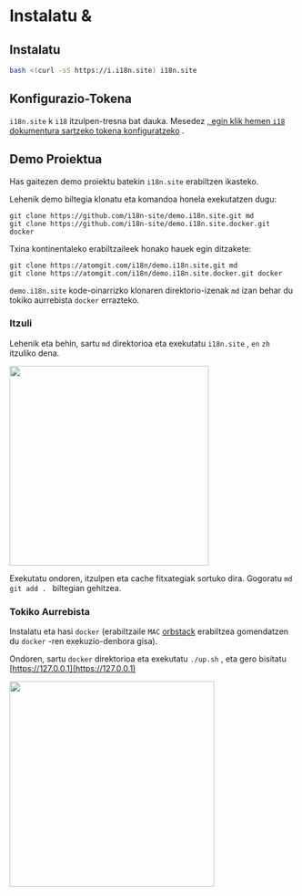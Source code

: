 # Instalatu &

## Instalatu

```sh
bash <(curl -sS https://i.i18n.site) i18n.site
```

## Konfigurazio-Tokena

`i18n.site` k `i18` itzulpen-tresna bat dauka. Mesedez [, egin klik hemen `i18` dokumentura sartzeko tokena konfiguratzeko](/i18/use) .

## Demo Proiektua

Has gaitezen demo proiektu batekin `i18n.site` erabiltzen ikasteko.

Lehenik demo biltegia klonatu eta komandoa honela exekutatzen dugu:

```
git clone https://github.com/i18n-site/demo.i18n.site.git md
git clone https://github.com/i18n-site/demo.i18n.site.docker.git docker
```

Txina kontinentaleko erabiltzaileek honako hauek egin ditzakete:

```
git clone https://atomgit.com/i18n/demo.i18n.site.git md
git clone https://atomgit.com/i18n/demo.i18n.site.docker.git docker
```

`demo.i18n.site` kode-oinarrizko klonaren direktorio-izenak `md` izan behar du tokiko aurrebista `docker` errazteko.

### Itzuli

Lehenik eta behin, sartu `md` direktorioa eta exekutatu `i18n.site` , `en` `zh` itzuliko dena.

<img src="https://p.3ti.site/1721114619.avif" style="width:350px">

Exekutatu ondoren, itzulpen eta cache fitxategiak sortuko dira. Gogoratu `md` `git add . ` biltegian gehitzea.

### Tokiko Aurrebista

Instalatu eta hasi `docker` (erabiltzaile `MAC` [orbstack](https://orbstack.dev) erabiltzea gomendatzen du `docker` -ren exekuzio-denbora gisa).

Ondoren, sartu `docker` direktorioa eta exekutatu `./up.sh` , eta gero bisitatu [https://127.0.0.1](https://127.0.0.1)

<img src="//p.3ti.site/1721104238.avif" style="width:360px">